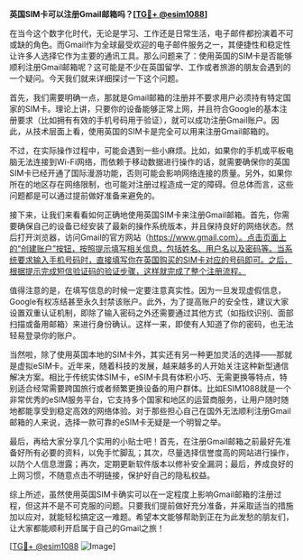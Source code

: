 **英国SIM卡可以注册Gmail邮箱吗？[[TG💪+ @esim1088](https://t.me/s/esim1088)]**

在当今这个数字化时代，无论是学习、工作还是日常生活，电子邮件都扮演着不可或缺的角色。而Gmail作为全球最受欢迎的电子邮件服务之一，其便捷性和稳定性让许多人选择它作为主要的通讯工具。那么问题来了：使用英国的SIM卡是否能够顺利注册Gmail邮箱呢？这可能是不少在英国留学、工作或者旅游的朋友会遇到的一个疑问。今天我们就来详细探讨一下这个问题。

首先，我们需要明确一点，那就是Gmail邮箱的注册并不要求用户必须持有特定国家的SIM卡。理论上讲，只要你的设备能够正常上网，并且符合Google的基本注册要求（比如拥有有效的手机号码用于验证），就可以成功注册Gmail账户。因此，从技术层面上看，使用英国的SIM卡是完全可以用来注册Gmail邮箱的。

不过，在实际操作过程中，可能会遇到一些小麻烦。比如，如果你的手机或平板电脑无法连接到Wi-Fi网络，而依赖于移动数据进行操作的话，就需要确保你的英国SIM卡已经开通了国际漫游功能，否则可能会影响网络连接的质量。另外，如果你所在的地区存在网络限制，也可能对注册过程造成一定的障碍。但总体而言，这些问题都是可以通过提前做好准备来避免的。

接下来，让我们来看看如何正确地使用英国SIM卡来注册Gmail邮箱。首先，你需要确保自己的设备已经安装了最新的操作系统版本，并且保持良好的网络状态。然后打开浏览器，访问Gmail的官方网站（https://www.gmail.com）。点击页面上的“创建账户”按钮，按照提示填写相关信息，包括姓名、用户名以及密码等。当系统要求输入手机号码时，直接填写你在英国购买的SIM卡对应的号码即可。之后，根据提示完成短信验证码的验证步骤，这样就完成了整个注册流程。

值得注意的是，在填写信息的时候一定要注意真实性。因为一旦发现虚假信息，Google有权冻结甚至永久封禁该账户。此外，为了提高账户的安全性，建议大家设置双重认证机制，即除了输入密码之外还需要通过其他方式（如指纹识别、面部扫描或备用邮箱）来进行身份确认。这样一来，即使有人知道了你的密码，也无法轻易登录你的账户。

当然啦，除了使用英国本地的SIM卡外，其实还有另一种更加灵活的选择——那就是虚拟eSIM卡。近年来，随着科技的发展，越来越多的人开始关注这种新型通信解决方案。相比于传统实体SIM卡，eSIM卡具有体积小巧、无需更换等特点，特别适合经常需要跨国旅行或者频繁更换设备的用户群体。比如ESIM1088就是一个非常优秀的eSIM服务平台，它支持多个国家和地区的运营商服务，让用户随时随地都能享受到稳定高效的网络体验。对于那些担心自己在国外无法顺利注册Gmail邮箱的人来说，选择一款可靠的eSIM卡无疑是一个明智之举。

最后，再给大家分享几个实用的小贴士吧！首先，在注册Gmail邮箱之前最好先准备好所有必要的资料，以免手忙脚乱；其次，尽量选择信誉度高的网站进行操作，以防个人信息泄露；再次，定期更新软件版本以修补安全漏洞；最后，养成良好的上网习惯，不随意点击不明链接，保护好自己的隐私权益。

综上所述，虽然使用英国SIM卡确实可以在一定程度上影响Gmail邮箱的注册过程，但这并不是不可克服的问题。只要我们提前做好充分准备，并采取适当的措施加以应对，就能轻松搞定这一难题。希望本文能够帮助到正在为此发愁的朋友们，让大家都能顺利开启属于自己的Gmail之旅！

[[TG💪+ @esim1088](https://t.me/s/esim1088) ![Image](https://i.postimg.cc/4NQfJmqS/Snipaste-2025-05-13-00-14-12.png)]